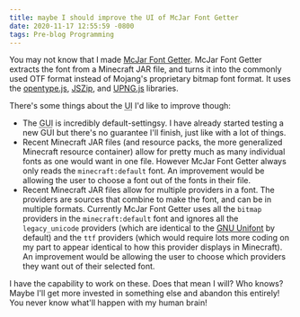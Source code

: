 ```yaml
---
title: maybe I should improve the UI of McJar Font Getter
date: 2020-11-17 12:55:59 -0800
tags: Pre-blog Programming
---
```

You may not know that I made [McJar Font Getter](https://github.com/mincerafter42/mcjarfontgetter). McJar Font Getter extracts the font from a Minecraft JAR file, and turns it into the commonly used OTF format instead of Mojang's proprietary bitmap font format. It uses the [opentype.js](https://github.com/opentypejs/opentype.js), [JSZip](https://github.com/Stuk/jszip), and [UPNG.js](https://github.com/photopea/UPNG.js) libraries.

There's some things about the <abbr title="user interface">UI</abbr> I'd like to improve though:  
* The <abbr title="graphical user interface">GUI</abbr> is incredibly default-settingsy. I have already started testing a new GUI but there's no guarantee I'll finish, just like with a lot of things.
* Recent Minecraft JAR files (and resource packs, the more generalized Minecraft resource container) allow for pretty much as many individual fonts as one would want in one file. However McJar Font Getter always only reads the `minecraft:default` font. An improvement would be allowing the user to choose a font out of the fonts in their file.
* Recent Minecraft JAR files allow for multiple providers in a font. The providers are sources that combine to make the font, and can be in multiple formats. Currently McJar Font Getter uses all the `bitmap` providers in the `minecraft:default` font and ignores all the `legacy_unicode` providers (which are identical to the [GNU Unifont](http://unifoundry.com/unifont/index.html) by default) and the `ttf` providers (which would require lots more coding on my part to appear identical to how this provider displays in Minecraft). An improvement would be allowing the user to choose which providers they want out of their selected font.

I have the capability to work on these. Does that mean I will? Who knows? Maybe I'll get more invested in something else and abandon this entirely! You never know what'll happen with my human brain!
